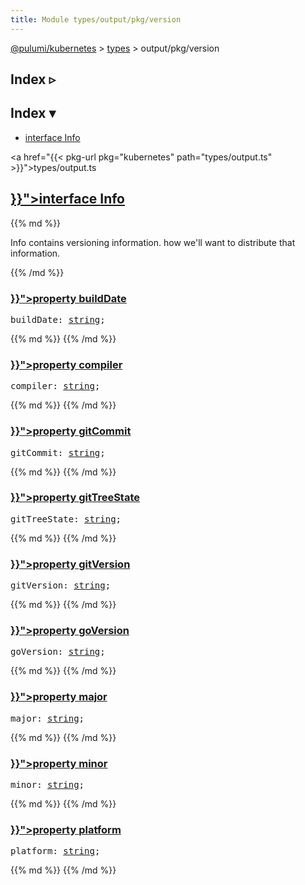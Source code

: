 ```yaml
---
title: Module types/output/pkg/version
---
```


<!-- WARNING: this page was generated by a tool. Do not edit it by hand. -->
<!-- To change it, please see https://github.com/pulumi/docs/tree/master/tools/tscdocgen. -->

<a href="../../">@pulumi/kubernetes</a> &gt; <a href="../">types</a> &gt; output/pkg/version

<div class="toggleVisible">
<div class="collapsed">
<h2 class="pdoc-module-header toggleButton" title="Click to show Index">Index ▹</h2>
</div>
<div class="expanded">
<h2 class="pdoc-module-header toggleButton" title="Click to hide Index">Index ▾</h2>
<div class="pdoc-module-contents">
<ul>
<li><a href="#Info">interface Info</a></li>
</ul>

<a href="{{< pkg-url pkg="kubernetes" path="types/output.ts" >}}">types/output.ts</a> 
</div>
</div>
</div>


<h2 class="pdoc-module-header" id="Info">
<a class="pdoc-member-name" href="{{< pkg-url pkg="kubernetes" path="types/output.ts#L17649" >}}">interface <b>Info</b></a>
</h2>
<div class="pdoc-module-contents">
{{% md %}}

Info contains versioning information. how we'll want to distribute that information.

{{% /md %}}
<h3 class="pdoc-member-header" id="Info-buildDate">
<a class="pdoc-child-name" href="{{< pkg-url pkg="kubernetes" path="types/output.ts#L17651" >}}">property <b>buildDate</b></a>
</h3>
<div class="pdoc-member-contents">
<pre class="highlight"><span class='kd'></span>buildDate: <span class='kd'><a href='https://developer.mozilla.org/en-US/docs/Web/JavaScript/Reference/Global_Objects/String'>string</a></span>;</pre>
{{% md %}}
{{% /md %}}
</div>
<h3 class="pdoc-member-header" id="Info-compiler">
<a class="pdoc-child-name" href="{{< pkg-url pkg="kubernetes" path="types/output.ts#L17654" >}}">property <b>compiler</b></a>
</h3>
<div class="pdoc-member-contents">
<pre class="highlight"><span class='kd'></span>compiler: <span class='kd'><a href='https://developer.mozilla.org/en-US/docs/Web/JavaScript/Reference/Global_Objects/String'>string</a></span>;</pre>
{{% md %}}
{{% /md %}}
</div>
<h3 class="pdoc-member-header" id="Info-gitCommit">
<a class="pdoc-child-name" href="{{< pkg-url pkg="kubernetes" path="types/output.ts#L17657" >}}">property <b>gitCommit</b></a>
</h3>
<div class="pdoc-member-contents">
<pre class="highlight"><span class='kd'></span>gitCommit: <span class='kd'><a href='https://developer.mozilla.org/en-US/docs/Web/JavaScript/Reference/Global_Objects/String'>string</a></span>;</pre>
{{% md %}}
{{% /md %}}
</div>
<h3 class="pdoc-member-header" id="Info-gitTreeState">
<a class="pdoc-child-name" href="{{< pkg-url pkg="kubernetes" path="types/output.ts#L17660" >}}">property <b>gitTreeState</b></a>
</h3>
<div class="pdoc-member-contents">
<pre class="highlight"><span class='kd'></span>gitTreeState: <span class='kd'><a href='https://developer.mozilla.org/en-US/docs/Web/JavaScript/Reference/Global_Objects/String'>string</a></span>;</pre>
{{% md %}}
{{% /md %}}
</div>
<h3 class="pdoc-member-header" id="Info-gitVersion">
<a class="pdoc-child-name" href="{{< pkg-url pkg="kubernetes" path="types/output.ts#L17663" >}}">property <b>gitVersion</b></a>
</h3>
<div class="pdoc-member-contents">
<pre class="highlight"><span class='kd'></span>gitVersion: <span class='kd'><a href='https://developer.mozilla.org/en-US/docs/Web/JavaScript/Reference/Global_Objects/String'>string</a></span>;</pre>
{{% md %}}
{{% /md %}}
</div>
<h3 class="pdoc-member-header" id="Info-goVersion">
<a class="pdoc-child-name" href="{{< pkg-url pkg="kubernetes" path="types/output.ts#L17666" >}}">property <b>goVersion</b></a>
</h3>
<div class="pdoc-member-contents">
<pre class="highlight"><span class='kd'></span>goVersion: <span class='kd'><a href='https://developer.mozilla.org/en-US/docs/Web/JavaScript/Reference/Global_Objects/String'>string</a></span>;</pre>
{{% md %}}
{{% /md %}}
</div>
<h3 class="pdoc-member-header" id="Info-major">
<a class="pdoc-child-name" href="{{< pkg-url pkg="kubernetes" path="types/output.ts#L17669" >}}">property <b>major</b></a>
</h3>
<div class="pdoc-member-contents">
<pre class="highlight"><span class='kd'></span>major: <span class='kd'><a href='https://developer.mozilla.org/en-US/docs/Web/JavaScript/Reference/Global_Objects/String'>string</a></span>;</pre>
{{% md %}}
{{% /md %}}
</div>
<h3 class="pdoc-member-header" id="Info-minor">
<a class="pdoc-child-name" href="{{< pkg-url pkg="kubernetes" path="types/output.ts#L17672" >}}">property <b>minor</b></a>
</h3>
<div class="pdoc-member-contents">
<pre class="highlight"><span class='kd'></span>minor: <span class='kd'><a href='https://developer.mozilla.org/en-US/docs/Web/JavaScript/Reference/Global_Objects/String'>string</a></span>;</pre>
{{% md %}}
{{% /md %}}
</div>
<h3 class="pdoc-member-header" id="Info-platform">
<a class="pdoc-child-name" href="{{< pkg-url pkg="kubernetes" path="types/output.ts#L17675" >}}">property <b>platform</b></a>
</h3>
<div class="pdoc-member-contents">
<pre class="highlight"><span class='kd'></span>platform: <span class='kd'><a href='https://developer.mozilla.org/en-US/docs/Web/JavaScript/Reference/Global_Objects/String'>string</a></span>;</pre>
{{% md %}}
{{% /md %}}
</div>
</div>
